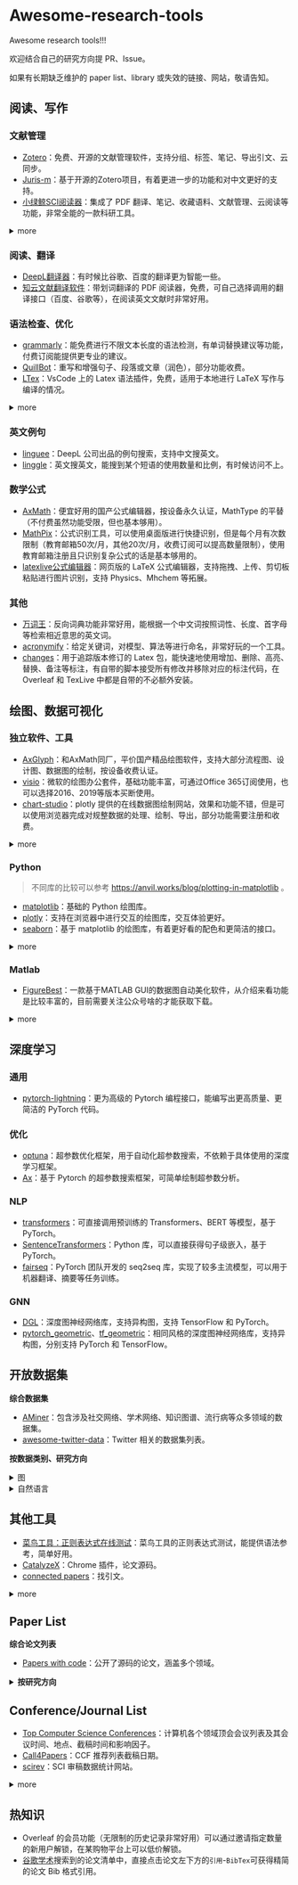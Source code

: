 # Awesome-research-tools

Awesome research tools!!!

欢迎结合自己的研究方向提 PR、Issue。

如果有长期缺乏维护的 paper list、library 或失效的链接、网站，敬请告知。

## 阅读、写作

### 文献管理

- [Zotero](https://zotero.org/)：免费、开源的文献管理软件，支持分组、标签、笔记、导出引文、云同步。
- [Juris-m](https://juris-m.github.io/)：基于开源的Zotero项目，有着更进一步的功能和对中文更好的支持。
- [小绿鲸SCI阅读器](https://www.xljsci.com)：集成了 PDF 翻译、笔记、收藏语料、文献管理、云阅读等功能，非常全能的一款科研工具。

<details><summary>more</summary><p>

- [papers](https://www.papersapp.com/)：待补充完善。
- [mendeley](https://www.mendeley.com/)：待补充完善。

</p></details>

### 阅读、翻译

- [DeepL翻译器](https://www.deepl.com/translator)：有时候比谷歌、百度的翻译更为智能一些。
- [知云文献翻译软件](https://www.yuque.com/xtranslator/zy/gga6xa)：带划词翻译的 PDF 阅读器，免费，可自己选择调用的翻译接口（百度、谷歌等），在阅读英文文献时非常好用。


### 语法检查、优化

- [grammarly](https://app.grammarly.com/)：能免费进行不限文本长度的语法检测，有单词替换建议等功能，付费订阅能提供更专业的建议。
- [QuillBot](https://quillbot.com/)：重写和增强句子、段落或文章（润色），部分功能收费。
- [LTex](https://marketplace.visualstudio.com/items?itemName=valentjn.vscode-ltex)：VsCode 上的 Latex 语法插件，免费，适用于本地进行 LaTeX 写作与编译的情况。

<details><summary>more</summary><p>

- [textranch](https://textranch.com/)：单次100词以内免费，能按照需求进行一部分定置。
- [grammarcheck](https://www.nounplus.net/grammarcheck/)：免费，不限文本长度，但是很简单，只能进行一些基本的语法错误检测。

</p></details>

### 英文例句

- [linguee](https://cn.linguee.com)：DeepL 公司出品的例句搜索，支持中文搜英文。
- [linggle](https://linggle.com/)：英文搜英文，能搜到某个短语的使用数量和比例，有时候访问不上。

### 数学公式

- [AxMath](https://www.amyxun.com/)：便宜好用的国产公式编辑器，按设备永久认证，MathType 的平替（不付费虽然功能受限，但也基本够用）。
- [MathPix](https://mathpix.com/)：公式识别工具，可以使用桌面版进行快捷识别，但是每个月有次数限制（教育邮箱50次/月，其他20次/月，收费订阅可以提高数量限制），使用教育邮箱注册且只识别复杂公式的话是基本够用的。
- [latexlive公式编辑器](https://www.latexlive.com/home)：网页版的 LaTeX 公式编辑器，支持拖拽、上传、剪切板粘贴进行图片识别，支持 Physics、Mhchem 等拓展。

### 其他

- [万词王](https://wantwords.thunlp.org/)：反向词典功能非常好用，能根据一个中文词按照词性、长度、首字母等检索相近意思的英文词。
- [acronymify](http://acronymify.com/search?q)：给定关键词，对模型、算法等进行命名，非常好玩的一个工具。
- [changes](http://mirrors.ibiblio.org/CTAN/macros/latex/contrib/changes/changes.english.pdf)：用于追踪版本修订的 Latex 包，能快速地使用增加、删除、高亮、替换、备注等标注，有自带的脚本接受所有修改并移除对应的标注代码，在 Overleaf 和 TexLive 中都是自带的不必额外安装。

## 绘图、数据可视化

### 独立软件、工具
- [AxGlyph](https://www.amyxun.com/)：和AxMath同厂，平价国产精品绘图软件，支持大部分流程图、设计图、数据图的绘制，按设备收费认证。
- [visio](https://www.microsoft.com/zh-cn/microsoft-365/visio/flowchart-software)：微软的绘图办公套件，基础功能丰富，可通过Office 365订阅使用，也可以选择2016、2019等版本买断使用。
- [chart-studio](https://chart-studio.plotly.com//)：plotly 提供的在线数据图绘制网站，效果和功能不错，但是可以使用浏览器完成对规整数据的处理、绘制、导出，部分功能需要注册和收费。

<details><summary>more</summary><p>

- [graphviz](https://graphviz.org/)：经典的结构图、流程图绘制工具，同时也有对应 [Python 库](https://graphviz.readthedocs.io/en/stable/index.html)可以方便地使用 Python 进行绘制。

</p></details>

### Python 
> 不同库的比较可以参考 https://anvil.works/blog/plotting-in-matplotlib 。

- [matplotlib](https://matplotlib.org/)：基础的 Python 绘图库。
- [plotly](https://plotly.com/)：支持在浏览器中进行交互的绘图库，交互体验更好。
- [seaborn](https://seaborn.pydata.org/)：基于 matplotlib 的绘图库，有着更好看的配色和更简洁的接口。

<details><summary>more</summary><p>

- [pyecharts](https://pyecharts.org/)：基于百度前端图表库 echarts 的 Python 绘图库，可使用浏览器进行交互。
- [cmaps](https://www.ncl.ucar.edu/Document/Graphics/color_table_gallery.shtml)：包含各种 color map 的 Python 包，需要`pip install cmaps`，与 matplotlib 兼容。

</p></details>

### Matlab
- [FigureBest](https://www.bilibili.com/read/cv10958513)：一款基于MATLAB GUI的数据图自动美化软件，从介绍来看功能是比较丰富的，目前需要关注公众号啥的才能获取下载。

<details><summary>more</summary><p>

</p></details>

## 深度学习

### 通用

- [pytorch-lightning](https://www.pytorchlightning.ai/)：更为高级的 Pytorch 编程接口，能编写出更高质量、更简洁的 PyTorch 代码。

### 优化

- [optuna](optuna.org)：超参数优化框架，用于自动化超参数搜索，不依赖于具体使用的深度学习框架。
- [Ax](https://ax.dev/)：基于 Pytorch 的超参数搜索框架，可简单绘制超参数分析。

### NLP

- [transformers](https://huggingface.co/docs/transformers/index)：可直接调用预训练的 Transformers、BERT 等模型，基于 PyTorch。
- [SentenceTransformers](https://www.sbert.net)：Python 库，可以直接获得句子级嵌入，基于 PyTorch。
- [fairseq](https://github.com/pytorch/fairseq)：PyTorch 团队开发的 seq2seq 库，实现了较多主流模型，可以用于机器翻译、摘要等任务训练。

### GNN

- [DGL](https://www.dgl.ai/)：深度图神经网络库，支持异构图，支持 TensorFlow 和 PyTorch。
- [pytorch_geometric](https://www.pyg.org)、[tf_geometric](https://github.com/CrawlScript/tf_geometric)：相同风格的深度图神经网络库，支持异构图，分别支持 PyTorch 和 TensorFlow。

## 开放数据集

**综合数据集**

- [AMiner](https://www.aminer.cn/data/?nav=openData)：包含涉及社交网络、学术网络、知识图谱、流行病等众多领域的数据集。
- [awesome-twitter-data](https://github.com/shaypal5/awesome-twitter-data)：Twitter 相关的数据集列表。

**按数据类别、研究方向**

<details><summary>图</summary><p>

- [Open Academic Graph (OAG)](https://www.microsoft.com/en-us/research/project/open-academic-graph/)：微软提供的包含微软学术网络和 AMiner 中学术网络的学术网络图。
- [SNAP](http://snap.stanford.edu/data/index.html)：斯坦福大型网络数据集集合。
  

</p></details>

<details><summary>自然语言</summary><p>

- [the open parallel corpus](https://opus.nlpl.eu/)：一个网络翻译文本集合，包含的语言种类和领域都非常多。
- [Statistical Machine Translation](https://www.statmt.org/)：国际机器翻译大赛，每年都会放出很多较为权威的数据集，使用广泛，认可度高。但局限是内容几乎都是新闻领域，语系较多是印欧系语言。

</p></details>



## 其他工具

- [菜鸟工具：正则表达式在线测试](https://c.runoob.com/front-end/854/)：菜鸟工具的正则表达式测试，能提供语法参考，简单好用。
- [CatalyzeX](https://chrome.google.com/webstore/detail/aiml-papers-with-code-eve/aikkeehnlfpamidigaffhfmgbkdeheil?hl=zh-CN)：Chrome 插件，论文源码。
- [connected papers](https://www.connectedpapers.com/)：找引文。

<details><summary>more</summary><p>

- [RGB颜色值与十六进制颜色码转换工具](https://www.sioe.cn/yingyong/yanse-rgb-16/)：颜色的十六进制与 RGB 表示。
- [Dir Tree Noter](https://dir.yardtea.cc/)：列出文件夹树形结构，比较方便的目录展示工具，在写源码或项目相关的材料时用得上。
- [iconfont](https://www.iconfont.cn/)：阿里出品的图标库，有着丰富的图片和矢量格式的图标，可用于绘图、PPT制作等，目前免费。
- [GeoGebra - 数学教学软件](https://www.geogebra.org/)：简单好用的科研数学绘图工具，支持2D、3D的散点、几何、公式等绘制，但是有时候访问较慢。


</p></details>

## Paper List

**综合论文列表**

- [Papers with code](https://paperswithcode.com/)：公开了源码的论文，涵盖多个领域。

<details><summary><strong>按研究方向</strong></summary><p>

- 图强化学习：[Graph Reinforcement Learning Papers](https://github.com/SunQingYun1996/Graph-Reinforcement-Learning-Papers)。
- GNN：[Must-read papers on GNN](https://github.com/thunlp/GNNPapers)。
- 图表示学习（图嵌入）：[Must-read papers on NRL/NE](https://github.com/thunlp/NRLPapers)、[awesome-network-embedding](https://github.com/chihming/awesome-network-embedding)、[Representation-Learning-on-Heterogeneous-Graph](https://github.com/Jhy1993/Representation-Learning-on-Heterogeneous-Graph)。
- 信息传播（影响传播）预测：[Paper List of Information Diffusion Prediction](https://github.com/albertyang33/DiffusionPapers)、[Paper List of Deep Learning-based Information Diffusion Modeling](https://github.com/ChenNed/Awesome-DL-Information-Cascades-Modleing)。
- 社交网络影响力最大化：[awesome-influence-maximization-papers](https://github.com/geopanag/awesome-influence-maximization-papers)。
- 推荐系统：[Must-read papers on Recommender System](https://github.com/hongleizhang/RSPapers)。
- 机器翻译：[Machine Translation Reading List](https://github.com/THUNLP-MT/MT-Reading-List)。
- 知识蒸馏：[awesome-knowledge-distillation](https://github.com/dkozlov/awesome-knowledge-distillation)。
- 图自监督学习：[Awesome Self-Supervised Learning for Graphs](https://github.com/SXKDZ/awesome-self-supervised-learning-for-graphs)。
- 自监督学习：[awesome-self-supervised-learning](https://github.com/jason718/awesome-self-supervised-learning)。
- 图对比学习框架：[PyGCL](https://github.com/GraphCL/PyGCL)。

</p></details>

## Conference/Journal List

- [Top Computer Science Conferences](https://research.com/conference-rankings/computer-science)：计算机各个领域顶会会议列表及其会议时间、地点、截稿时间和影响因子。
- [Call4Papers](http://123.57.137.208/ccf/ccf-1.jsp)：CCF 推荐列表截稿日期。
- [scirev](https://scirev.org/reviews/nature-communications/?author_id=34152743&event_source=timeline&source=timeline&dt_dapp=1)：SCI 审稿数据统计网站。

<details><summary>more</summary><p>

- [WIKICFP](http://www.wikicfp.com/cfp/)：WikiCFP is a [semantic wiki](http://en.wikipedia.org/wiki/Semantic_wiki) for Calls For Papers in science and technology fields.
- [AI Conference Deadlines](https://aideadlin.es/?sub=ML,CV,NLP,RO,SP,DM)：关于AI会议的截稿时间汇总。


</p></details>

## 热知识

- Overleaf 的会员功能（无限制的历史记录非常好用）可以通过邀请指定数量的新用户解锁，在某购物平台上可以低价解锁。
- [谷歌学术](https://scholar.google.com/)搜索到的论文清单中，直接点击论文左下方的`引用`-`BibTex`可获得精简的论文 Bib 格式引用。
